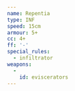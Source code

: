 ```yaml
---
name: Repentia
type: INF
speed: 15cm
armour: 5+
cc: 4+
ff: '-'
special_rules:
  - infiltrator
weapons:
  -
    id: eviscerators
---
```

